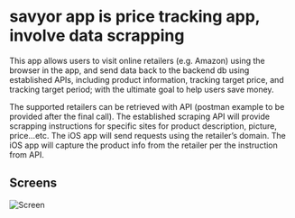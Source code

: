 # savyor app is price tracking app, involve data scrapping 


This app allows users to visit online retailers (e.g. Amazon) using the browser in the app, and send data back to the backend db using established APIs, including product information, tracking target price, and tracking target period; with the ultimate goal to help users save money.  


The supported retailers can be retrieved with API (postman example to be provided after the final call). The established scraping API will provide scrapping instructions for specific sites for product description, picture, price...etc. The iOS app will send requests using the retailer’s domain. The iOS app will capture the product info from the retailer per the instruction from API. 

## Screens

![Screen]([https://thehappypuppysite.com/wp-content/uploads/2017/10/Cute-Dog-Names-HP-long.jpg](https://github.com/Pixelpk/savyor/blob/main/assets/21.png)https://github.com/Pixelpk/savyor/blob/main/assets/21.png)

